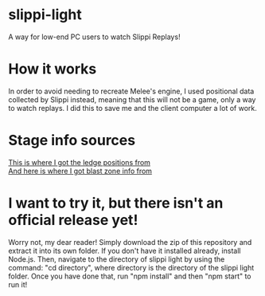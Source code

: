 # slippi-light
A way for low-end PC users to watch Slippi Replays!
<h1>How it works</h1>
In order to avoid needing to recreate Melee's engine, I used positional data collected by Slippi instead, meaning that this will not be a game, only a way to watch replays. I did this to save me and the client computer a lot of work.
<h1>Stage info sources</h1>
<a href="https://github.com/altf4/libmelee/blob/master/melee/stages.py">This is where I got the ledge positions from</a>
<br>
<a href="https://smashboards.com/threads/stage-blast-zones-via-debug-mode.319898/">And here is where I got blast zone info from</a>
<h1>I want to try it, but there isn't an official release yet!</h1>
Worry not, my dear reader! Simply download the zip of this repository and extract it into its own folder. If you don't have it installed already, install Node.js. Then, navigate to the directory of slippi light by using the command: "cd directory", where directory is the directory of the slippi light folder. Once you have done that, run "npm install" and then "npm start" to run it!
